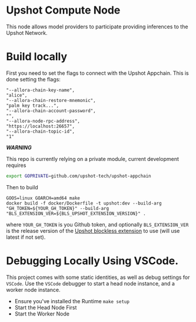 # Upshot Compute Node

This node allows model providers to participate providing inferences to the Upshot Network.

# Build locally

First you need to set the flags to connect with the Upshot Appchain. This is done setting the flags:

```
"--allora-chain-key-name",
"alice",
"--allora-chain-restore-mnemonic",
"palm key track...",
"--allora-chain-account-password",
"",
"--allora-node-rpc-address",
"https://localhost:26657",
"--allora-chain-topic-id",
"1"
```

***WARNING***

This repo is currently relying on a private module, current development requires

```bash
export GOPRIVATE=github.com/upshot-tech/upshot-appchain   
```

Then to build

```
GOOS=linux GOARCH=amd64 make
docker build -f docker/Dockerfile -t upshot:dev --build-arg "GH_TOKEN=${YOUR_GH_TOKEN}" --build-arg "BLS_EXTENSION_VER=${BLS_UPSHOT_EXTENSION_VERSION}" . 
```

where `YOUR_GH_TOKEN` is you Github token, and optionally `BLS_EXTENSION_VER` is the release version of the [Upshot blockless extension](https://github.com/upshot-tech/upshot-blockless-extension) to use (will use latest if not set).

# Debugging Locally Using VSCode.

This project comes with some static identities, as well as debug settings for `VSCode`. Use the `VSCode` debugger to start a head node instance, and a worker node instance.

* Ensure you've installed the Runtime `make setup`
* Start the Head Node First
* Start the Worker Node
